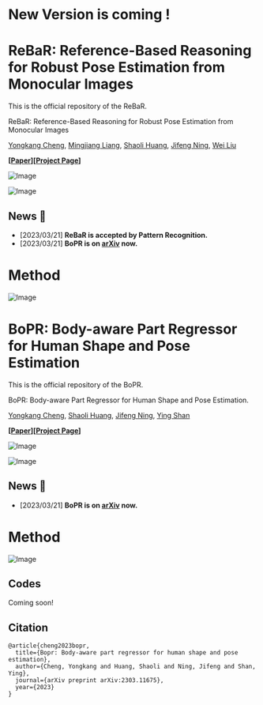# New Version is coming !
# ReBaR: Reference-Based Reasoning for Robust Pose Estimation from Monocular Images

This is the official repository of the ReBaR.

ReBaR: Reference-Based Reasoning for Robust Pose Estimation from Monocular Images

[Yongkang Cheng](https://scholar.google.com/citations?user=cv5O1n0AAAAJ&hl=zh-CN&oi=ao), [Mingjiang Liang](https://scholar.google.com/citations?user=h5-DVqkAAAAJ&hl=zh-CN&oi=ao), [Shaoli Huang](https://scholar.google.com/citations?user=o31BPFsAAAAJ&hl=en&oi=ao), [Jifeng Ning](https://scholar.google.com/citations?user=bePJGzMAAAAJ&hl=zh-CN&oi=ao), [Wei Liu](https://scholar.google.com/citations?user=cIBDhtcAAAAJ&hl=zh-CN)

**[[Paper](https://arxiv.org/abs/2303.11675)][[Project Page](https://semanticdh.github.io/BoPR/)]**

![Image](https://github.com/user-attachments/assets/496b85a4-e20b-46e4-b796-c2f484c912f2)

![Image](https://github.com/user-attachments/assets/b60c1786-2cdf-4436-928a-7549c2e53deb)

## News :triangular_flag_on_post:
- [2023/03/21] **ReBaR is accepted by Pattern Recognition.**
- [2023/03/21] **BoPR is on [arXiv](https://arxiv.org/abs/2303.11675) now.**

# Method
![Image](https://github.com/user-attachments/assets/171a7f1f-2f43-487b-b394-c68473fe5500)


























# BoPR: Body-aware Part Regressor for Human Shape and Pose Estimation

This is the official repository of the BoPR.

BoPR: Body-aware Part Regressor for Human Shape and Pose Estimation.

[Yongkang Cheng](https://scholar.google.com/citations?user=cv5O1n0AAAAJ&hl=zh-CN&oi=ao), [Shaoli Huang](https://scholar.google.com/citations?user=o31BPFsAAAAJ&hl=en&oi=ao), [Jifeng Ning](https://scholar.google.com/citations?user=bePJGzMAAAAJ&hl=zh-CN&oi=ao), [Ying Shan](https://scholar.google.com/citations?hl=zh-CN&user=4oXBp9UAAAAJ)

**[[Paper](https://arxiv.org/abs/2303.11675)][[Project Page](https://semanticdh.github.io/BoPR/)]**

![Image](https://github.com/user-attachments/assets/496b85a4-e20b-46e4-b796-c2f484c912f2)

![Image](https://github.com/user-attachments/assets/b60c1786-2cdf-4436-928a-7549c2e53deb)

## News :triangular_flag_on_post:
- [2023/03/21] **BoPR is on [arXiv](https://arxiv.org/abs/2303.11675) now.**

# Method
![Image](https://github.com/user-attachments/assets/171a7f1f-2f43-487b-b394-c68473fe5500)


## Codes
Coming soon!

## Citation
```
@article{cheng2023bopr,
  title={Bopr: Body-aware part regressor for human shape and pose estimation},
  author={Cheng, Yongkang and Huang, Shaoli and Ning, Jifeng and Shan, Ying},
  journal={arXiv preprint arXiv:2303.11675},
  year={2023}
}

```

